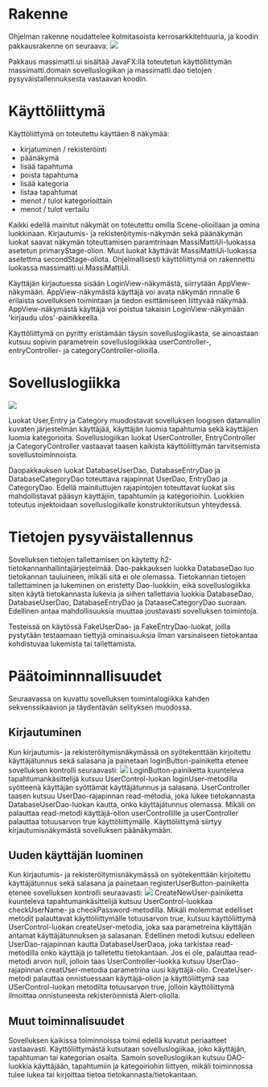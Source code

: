 # Rakenne
Ohjelman rakenne noudattelee kolmitasoista kerrosarkkitehtuuria, ja koodin pakkausrakenne on seuraava:
![](https://github.com/InglouriousObjects/ot-harjoitustyo/blob/master/dokumentointi/kuvat/rakenne_pakkaus.png)

Pakkaus massimatti.ui sisältää JavaFX:llä toteutetun käyttöliittymän massimatti.domain sovelluslogiikan ja massimatti.dao tietojen pysyväistallennuksesta vastaavan koodin.

# Käyttöliittymä
Käyttöliittymä on toteutettu käyttäen 8 näkymää:
* kirjatuminen / rekisteröinti
* päänäkymä
* lisää tapahtuma
* poista tapahtuma
* lisää kategoria
* listaa tapahtumat
* menot / tulot kategorioittain
* menot / tulot vertailu

Kaikki edellä mainitut näkymät on toteutettu omilla Scene-olioillaan ja omina luokkinaan. Kirjautumis- ja rekisteröitymis-näkymän sekä päänäkymän luokat saavat näkymän toteuttamisen paramtrinaan MassiMattiUi-luokassa asetetun primaryStage-olion. Muut luokat käyttävät MassiMattiUi-luokassa asetettma secondStage-oliota. Ohjelmallisesti käyttöliittymä on rakennettu luokassa massimatti.ui.MassiMattiUi.

Käyttäjän kirjautuessa sisään LoginView-näkymästä, siirrytään AppView-näkymään. AppView-näkymästä käyttäjä voi avata näkymän rinnalle 6 erilaista sovelluksen toimintaan ja tiedon esittämiseen liittyvää näkymää. AppView-näkymästä käyttäjä voi poistua takaisin LoginView-näkymään 'kirjaudu ulos'-painikkeella. 

Käyttöliittymä on pyritty eristämään täysin sovelluslogiikasta, se ainoastaan kutsuu sopivin parametrein sovelluslogiikkaa userController-, entryController- ja categoryController-olioilla.

# Sovelluslogiikka
![](https://github.com/InglouriousObjects/ot-harjoitustyo/blob/master/dokumentointi/kuvat/rak_ark_v2.png)

Luokat User,Entry ja Category muodostavat sovelluksen loogisen datamallin kuvaten järjestelmän käyttäjää, käyttäjän luomia tapahtumia sekä käyttäjien luomia kategorioita. Sovelluslogiikan luokat UserController, EntryController ja CategoryController vastaavat taasen kaikista käyttöliittymän tarvitsemista sovellustoiminnoista.

Daopakkauksen luokat DatabaseUserDao, DatabaseEntryDao ja DatabaseCategoryDao toteuttava rajapinnat UserDao, EntryDao ja CategoryDao. Edellä mainituttujen rajapintojen toteuttavat luokat siis mahdollistavat pääsyn käyttäjiin, tapahtumiin ja kategorioihin. Luokkien toteutus injektoidaan sovelluslogiikalle konstruktorikutsun yhteydessä.

# Tietojen pysyväistallennus

Sovelluksen tietojen tallettamisen on käytetty h2-tietokannanhallintajärjestelmää. Dao-pakkauksen luokka DatabaseDao luo tietokannan tauluineen, mikäli sitä ei ole olemassa. Tietokannan tietojen tallettaminen ja lukeminen on eristetty Dao-luokkiin, eikä sovelluslogiikka siten käytä tietokannasta lukevia ja siihen tallettavia luokkia DatabaseDao, DatabaseUserDao, DatabaseEntryDao ja DataaseCategoryDao suoraan. Edellinen antaa mahdollisuuksia muuttaa joustavasti sovelluksen toimintoja.

Testeissä on käytössä FakeUserDao- ja FakeEntryDao-luokat, joilla pystytään testaamaan tiettyjä ominaisuuksia ilman varsinaiseen tietokantaa kohdistuvaa lukemista tai tallettamista. 

# Päätoiminnnallisuudet
Seuraavassa on kuvattu sovelluksen toimintalogiikka kahden sekvenssikaavion ja täydentävän selityksen muodossa.

## Kirjautuminen
Kun kirjautumis- ja rekisteröitymisnäkymässä on syötekenttään kirjoitettu käyttäjätunnus sekä salasana ja painetaan loginButton-painiketta etenee sovelluksen kontrolli seuraavasti:
![](https://github.com/InglouriousObjects/ot-harjoitustyo/blob/master/dokumentointi/kuvat/sekvenssi_loginMM.png)
LoginButton-painiketta kuunteleva tapahtumankäsittelijä kutsuu UserControl-luokan loginUser-metodilla syötteenä käyttäjän syöttämät käyttäjätunnus ja salasana. UserController taasen kutsuu UserDao-rajapinnan read-metodia, joka lukee tietokannasta DatabaseUserDao-luokan kautta, onko käyttäjätunnus olemassa. Mikäli on palauttaa read-metodi käyttäjä-olion userControllille ja userController palauttaa totuusarvon true käyttöliittymälle. Käyttöliittymä siirtyy kirjautumisnäkymästä sovelluksen päänäkymään.

## Uuden käyttäjän luominen
Kun kirjautumis- ja rekisteröitymisnäkymässä on syötekenttään kirjoitettu käyttäjätunnus sekä salasana ja painetaan registerUserButton-painiketta etenee sovelluksen kontrolli seuraavasti:
![](https://github.com/InglouriousObjects/ot-harjoitustyo/blob/master/dokumentointi/kuvat/sekvenssi_register.png)
CreateNewUser-painiketta kuunteleva tapahtumankäsittelijä kutsuu UserControl-luokkaa checkUserName- ja checkPassword-metodilla. Mikäli molemmat edelliset metodit palauttavat käyttöliittymälle totuusarvon true, kutsuu käyttöliittymä UserControl-luokan createUser-metodia, joka saa parametreina käyttäjän antamat käyttäjätunnuksen ja salasanan. Edellinen metodi kutsuu edelleen UserDao-rajapinnan kautta DatabaseUserDaoa, joka tarkistaa read-metodilla onko käyttäjä jo talletettu tietokantaan. Jos ei ole, palauttaa read-metodi arvon null, jolloin taas UserController-luokka kutsuu UserDao-rajapinnan creatUser-metodia parametrina uusi käyttäjä-olio. CreateUser-metodi palauttaa onnistuessaan käyttäjä-olion ja käyttöliittymä saa USerControl-luokan metodilta totuusarvon true, jolloin käyttöliittymä ilmoittaa onnistuneesta rekisteröinnistä Alert-oliolla.

## Muut toiminnalisuudet
Sovelluksen kaikissa toiminnoissa toimii edellä kuvatut periaatteet vastaavasti. Käyttöliittymästä kutsutaan sovelluslogiikaa, joko käyttäjän, tapahtuman tai kategorian osalta. Samoin sovelluslogiikan kutsuu DAO-luokkia käyttäjään, tapahtumiin ja kategoiriohin liittyen, mikäli toiminnossa tulee lukea tai kirjoittaa tietoa tietokannasta/tietokantaan.

